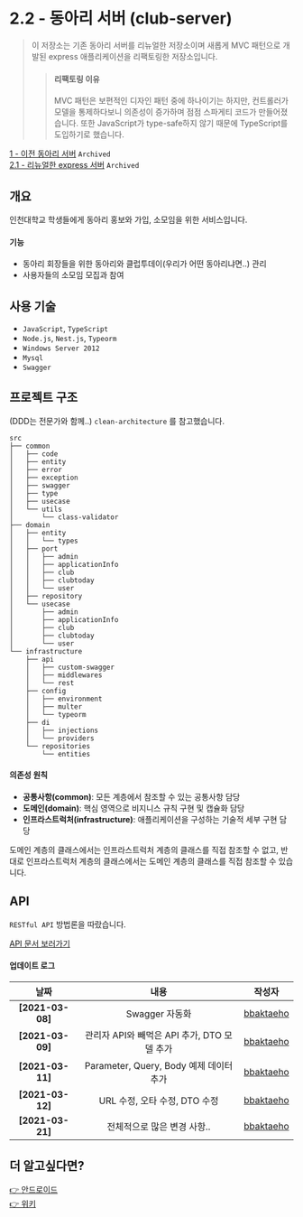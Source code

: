 # 2.2 - 동아리 서버 (club-server)

> 이 저장소는 기존 동아리 서버를 리뉴얼한 저장소이며 새롭게 MVC 패턴으로 개발된 express 애플리케이션을 리팩토링한 저장소입니다. <br>
>
> > #### **리팩토링 이유**
> >
> > MVC 패턴은 보편적인 디자인 패턴 중에 하나이기는 하지만, 컨트롤러가 모델을 통제하다보니 의존성이 증가하며 점점 스파게티 코드가 만들어졌습니다. 또한 JavaScript가 type-safe하지 않기 때문에 TypeScript를 도입하기로 했습니다.

[1 - 이전 동아리 서버](https://github.com/inu-appcenter/inuclub) `Archived` <br>
[2.1 - 리뉴얼한 express 서버](https://github.com/inu-appcenter/InuClub-server-renewal) `Archived` <br>

## 개요

인천대학교 학생들에게 동아리 홍보와 가입, 소모임을 위한 서비스입니다. <br>

#### 기능

- 동아리 회장들을 위한 동아리와 클럽투데이(우리가 어떤 동아리냐면..) 관리
- 사용자들의 소모임 모집과 참여

## 사용 기술

- `JavaScript`, `TypeScript`
- `Node.js`, `Nest.js`, `Typeorm`
- `Windows Server 2012`
- `Mysql`
- `Swagger`

## 프로젝트 구조

(DDD는 전문가와 함께..) `clean-architecture` 를 참고했습니다.

```
src
├── common
│   ├── code
│   ├── entity
│   ├── error
│   ├── exception
│   ├── swagger
│   ├── type
│   ├── usecase
│   └── utils
│       └── class-validator
├── domain
│   ├── entity
│   │   └── types
│   ├── port
│   │   ├── admin
│   │   ├── applicationInfo
│   │   ├── club
│   │   ├── clubtoday
│   │   └── user
│   ├── repository
│   └── usecase
│       ├── admin
│       ├── applicationInfo
│       ├── club
│       ├── clubtoday
│       └── user
└── infrastructure
    ├── api
    │   ├── custom-swagger
    │   ├── middlewares
    │   └── rest
    ├── config
    │   ├── environment
    │   ├── multer
    │   └── typeorm
    ├── di
    │   ├── injections
    │   └── providers
    └── repositories
        └── entities
```

#### 의존성 원칙

- **공통사항(common)**: 모든 계층에서 참조할 수 있는 공통사항 담당
- **도메인(domain)**: 핵심 영역으로 비지니스 규칙 구현 및 캡슐화 담당
- **인프라스트럭처(infrastructure)**: 애플리케이션을 구성하는 기술적 세부 구현 담당

도메인 계층의 클래스에서는 인프라스트럭처 계층의 클래스를 직접 참조할 수 없고, 반대로 인프라스트럭처 계층의 클래스에서는 도메인 계층의 클래스를 직접 참조할 수 있습니다.

## API

`RESTful API` 방법론을 따랐습니다.

[API 문서 보러가기](http://117.16.191.242:7004/api/)

#### 업데이트 로그

|       날짜       |                    내용                     |                  작성자                   |
| :--------------: | :-----------------------------------------: | :---------------------------------------: |
| **[2021-03-08]** |               Swagger 자동화                | [bbaktaeho](https://github.com/bbaktaeho) |
| **[2021-03-09]** | 관리자 API와 빼먹은 API 추가, DTO 모델 추가 | [bbaktaeho](https://github.com/bbaktaeho) |
| **[2021-03-11]** |   Parameter, Query, Body 예제 데이터 추가   | [bbaktaeho](https://github.com/bbaktaeho) |
| **[2021-03-12]** |        URL 수정, 오타 수정, DTO 수정        | [bbaktaeho](https://github.com/bbaktaeho) |
| **[2021-03-21]** |         전체적으로 많은 변경 사항..         | [bbaktaeho](https://github.com/bbaktaeho) |

## 더 알고싶다면?

[👉 안드로이드](https://github.com/inu-appcenter/club-android) <br>
[👉 위키]()
